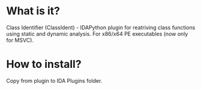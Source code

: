 # What is it?
Class Identifier (ClassIdent) - IDAPython plugin for reatriving class functions using static and dynamic analysis.
For x86/x64 PE executables (now only for MSVC).

# How to install?
Copy from plugin to IDA Plugins folder.
